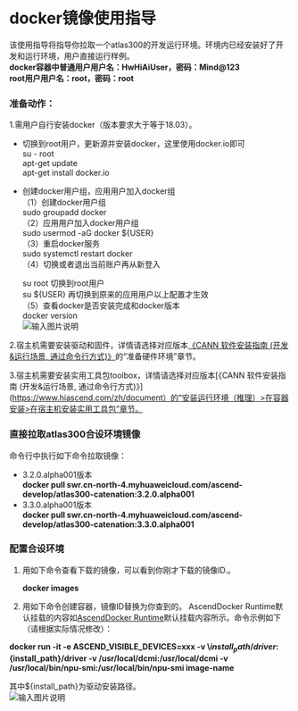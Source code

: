 # docker镜像使用指导

该使用指导将指导你拉取一个atlas300的开发运行环境。环境内已经安装好了开发和运行环境，用户直接运行样例。    
 **docker容器中普通用户用户名：HwHiAiUser，密码：Mind@123     
            root用户用户名：root，密码：root**     
 ### 准备动作： 
1.需用户自行安装docker（版本要求大于等于18.03）。   
- 切换到root用户，更新源并安装docker，这里使用docker.io即可    
su - root   
apt-get update   
apt-get install docker.io   
- 创建docker用户组，应用用户加入docker组    
（1）创建docker用户组     
    sudo groupadd docker     
（2）应用用户加入docker用户组     
   sudo usermod -aG docker ${USER}     
（3）重启docker服务    
   sudo systemctl restart docker     
（4）切换或者退出当前账户再从新登入

  su root             切换到root用户    
  su ${USER}          再切换到原来的应用用户以上配置才生效    
（5）查看docker是否安装完成和docker版本    
    docker version   
 ![输入图片说明](https://images.gitee.com/uploads/images/2021/0326/112909_b5956577_7985487.png "屏幕截图.png")
  
    
2.宿主机需要安装驱动和固件，详情请选择对应版本[《CANN 软件安装指南 (开发&运行场景, 通过命令行方式)》](https://www.hiascend.com/zh/document)的“准备硬件环境”章节。     

3.宿主机需要安装实用工具包toolbox，详情请选择对应版本[《CANN 软件安装指南 (开发&运行场景, 通过命令行方式)》](https://www.hiascend.com/zh/document）的“安装运行环境（推理）>在容器安装>在宿主机安装实用工具包”章节。   

### 直接拉取atlas300合设环境镜像
 命令行中执行如下命令拉取镜像：
  - 3.2.0.alpha001版本  
     **docker pull swr.cn-north-4.myhuaweicloud.com/ascend-develop/atlas300-catenation:3.2.0.alpha001**   
  - 3.3.0.alpha001版本  
     **docker pull swr.cn-north-4.myhuaweicloud.com/ascend-develop/atlas300-catenation:3.3.0.alpha001** 


### 配置合设环境

1. 用如下命令查看下载的镜像，可以看到你刚才下载的镜像ID.。

    **docker images**

2. 用如下命令创建容器，镜像ID替换为你查到的。
AscendDocker Runtime默认挂载的内容如[AscendDocker Runtime](https://support.huaweicloud.com/instg-container-image202/atlasdo_03_0027.html)默认挂载内容所示。命令示例如下（请根据实际情况修改）：   

  **docker run -it -e ASCEND_VISIBLE_DEVICES=xxx -v \\${install_path}/driver:${install_path}/driver -v /usr/local/dcmi:/usr/local/dcmi -v /usr/local/bin/npu-smi:/usr/local/bin/npu-smi image-name** 

其中${install_path}为驱动安装路径。  
![输入图片说明](https://images.gitee.com/uploads/images/2021/0318/152256_790a9ef8_7985487.png "屏幕截图.png")